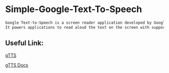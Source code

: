 # Simple-Google-Text-To-Speech

```bash
Google Text-to-Speech is a screen reader application developed by Google for its Android operating system. 
It powers applications to read aloud the text on the screen with support for many languages.
```

## Useful Link:

[gTTS](https://pypi.org/project/gTTS/)

[gTTS Docs](https://gtts.readthedocs.io/en/latest/)

